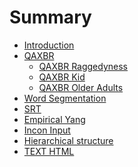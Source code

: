 # Summary

* [Introduction](README.md)
* [QAXBR](qaxbr/README.md)
    * [QAXBR Raggedyness](qaxbr/qaxbr-raggedyness/README.md)
    * [QAXBR Kid]()
    * [QAXBR Older Adults]()
* [Word Segmentation](word-seg/README.md)
* [SRT](SRT/README.md)
* [Empirical Yang](empirical-yang/README.md)
* [Incon Input](incon-input/README.md)
* [Hierarchical structure](hierarchical-structure.md)
* [TEXT HTML](chapter1.md)

